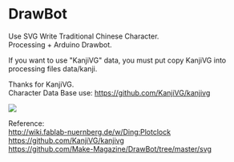 # DrawBot

Use SVG Write Traditional Chinese Character.  
Processing + Arduino Drawbot.  

If you want to use "KanjiVG" data, you must put copy KanjiVG into processing files data/kanji.

Thanks for KanjiVG.  
Character Data Base use: https://github.com/KanjiVG/kanjivg  
  
<img src="https://github.com/shinn716/DrawBot/blob/master/ezgif.com-video-to-gif.gif" /></a>
  
Reference:  
http://wiki.fablab-nuernberg.de/w/Ding:Plotclock  
https://github.com/KanjiVG/kanjivg  
https://github.com/Make-Magazine/DrawBot/tree/master/svg  
